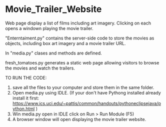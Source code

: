 # Movie_Trailer_Website
Web page display a list of films including art imagery. Clicking on each opens a windown playing the movie trailer.

"Enterntaiment.py" contains the server-side code to store the movies as objects, including box art imagery and a movie trailer URL.

In "media.py" clases and methods are defined.

fresh_tomatoes.py generates a static web page allowing visitors to browse the movies and watch the trailers.

TO RUN THE CODE:
1. save all the files to your computer and store them in the same folder.
2. Open media.py using IDLE. (If your don't have Pythong installed already install it first: https://www.ics.uci.edu/~pattis/common/handouts/pythoneclipsejava/python.html )
3. Win media.py open in IDLE click on Run > Run Module (F5)
4. A browser window will open displaying the movie trailer website.

